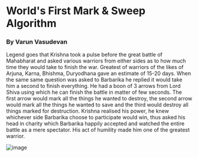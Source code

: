 # World's First Mark & Sweep Algorithm
### By Varun Vasudevan

Legend goes that Krishna took a pulse before the great battle of Mahabharat and asked various warriors
from either sides as to how much time they would take to finish the war.
Greatest of warriors of the likes of Arjuna, Karna, Bhishma, Duryodhana gave an estimate of 15-20 days.
When the same same question was asked to Barbarika he replied it would take him a second to finish everything.
He had a boon of 3 arrows from Lord Shiva using which he can finish the battle in matter of few seconds.
The first arrow would mark all the things he wanted to destroy, the second arrow would mark all the things he wanted to save
and the third would destroy all things marked for destruction.
Krishna realised his power, he knew whichever side Barbarika choose to participate would win,
thus asked his head in charity which Barbarika happily accepted and watched the entire battle as a mere spectator.
His act of humility made him one of the greatest warrior.

![image](https://user-images.githubusercontent.com/17203541/221388745-10d038c0-9cac-4436-8823-476bd1919132.png)
